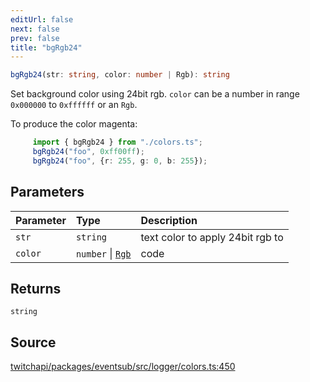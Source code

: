 ```yaml
---
editUrl: false
next: false
prev: false
title: "bgRgb24"
---
```


```ts
bgRgb24(str: string, color: number | Rgb): string
```

Set background color using 24bit rgb.
`color` can be a number in range `0x000000` to `0xffffff` or
an `Rgb`.

To produce the color magenta:

```ts
     import { bgRgb24 } from "./colors.ts";
     bgRgb24("foo", 0xff00ff);
     bgRgb24("foo", {r: 255, g: 0, b: 255});
```

## Parameters

| Parameter | Type | Description |
| :------ | :------ | :------ |
| `str` | `string` | text color to apply 24bit rgb to |
| `color` | `number` \| [`Rgb`](/api/eventsub/interfaces/rgb/) | code |

## Returns

`string`

## Source

[twitchapi/packages/eventsub/src/logger/colors.ts:450](https://github.com/pablornc/twitchapi//blob/8695acad106a836c1f0fc4c57a113f17adce41f0/packages/eventsub/src/logger/colors.ts#L450)
